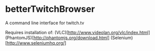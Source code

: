 # betterTwitchBrowser
A command line interface for twitch.tv

Requires installation of:
	(VLC)[http://www.videolan.org/vlc/index.html]
	(PhantomJS)[http://phantomjs.org/download.html]
	(Selenium)[http://www.seleniumhq.org/]